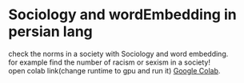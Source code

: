 # Sociology and wordEmbedding in persian lang
check the norms in a society with Sociology and word embedding.\
for example find the number of racism or sexism in a society!\
open colab link(change runtime to gpu and run it) [Google Colab](https://colab.research.google.com/github/TahaVahedi/Sociology_wordEmbedding-persian-lang/blob/main/SociologyEmbedding.ipynb).
